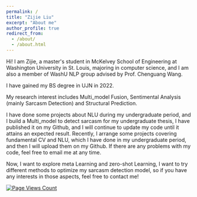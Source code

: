 ```yaml
---
permalink: /
title: "Zijie Liu"
excerpt: "About me"
author_profile: true
redirect_from: 
  - /about/
  - /about.html
---
```


Hi! I am Zijie, a master's student in McKelvey School of Engineering at Washington University in St. Louis, majoring in computer science, and I am also a member of WashU NLP group advised by Prof. Chenguang Wang.

I have gained my BS degree in UJN in 2022.

My research interest includes Multi_model Fusion, Sentimental Analysis (mainly Sarcasm Detection) and Structural Prediction.

I have done some projects about NLU during my undergraduate period, and I build a Multi_model to detect sarcasm for my undergraduate thesis, I have published it on my Github, and I will continue to update my code until it attains an expected result. Recently, I arrange some projects covering fundamental CV and NLU, which I have done in my undergraduate period, and then I will upload them on my Github. If there are any problems with my code, feel free to email me at any time.

Now, I want to explore meta Learning and zero-shot Learning, I want to try different methods to optimize my sarcasm detection model, so if you have any interests in those aspects, feel free to contact me!

[![Page Views Count](https://badges.toozhao.com/badges/01GEKFNKNG26BXWT1T6G113FDB/blue.svg)](https://badges.toozhao.com/stats/01GEKFNKNG26BXWT1T6G113FDB "Get your own page views count badge on badges.toozhao.com")
